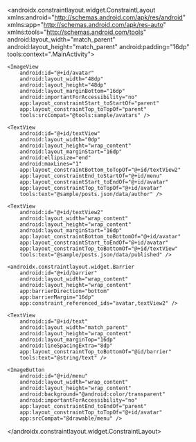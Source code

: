 <?xml version="1.0" encoding="utf-8"?>
<androidx.constraintlayout.widget.ConstraintLayout xmlns:android="http://schemas.android.com/apk/res/android"
    xmlns:app="http://schemas.android.com/apk/res-auto"
    xmlns:tools="http://schemas.android.com/tools"
    android:layout_width="match_parent"
    android:layout_height="match_parent"
    android:padding="16dp"
    tools:context=".MainActivity">


    <ImageView
        android:id="@+id/avatar"
        android:layout_width="48dp"
        android:layout_height="48dp"
        android:layout_marginBottom="16dp"
        android:importantForAccessibility="no"
        app:layout_constraintStart_toStartOf="parent"
        app:layout_constraintTop_toTopOf="parent"
        tools:srcCompat="@tools:sample/avatars" />

    <TextView
        android:id="@+id/textView"
        android:layout_width="0dp"
        android:layout_height="wrap_content"
        android:layout_marginStart="16dp"
        android:ellipsize="end"
        android:maxLines="1"
        app:layout_constraintBottom_toTopOf="@+id/textView2"
        app:layout_constraintEnd_toStartOf="@+id/menu"
        app:layout_constraintStart_toEndOf="@+id/avatar"
        app:layout_constraintTop_toTopOf="@+id/avatar"
        tools:text="@sample/posts.json/data/author" />

    <TextView
        android:id="@+id/textView2"
        android:layout_width="wrap_content"
        android:layout_height="wrap_content"
        android:layout_marginStart="16dp"
        app:layout_constraintBottom_toBottomOf="@+id/avatar"
        app:layout_constraintStart_toEndOf="@+id/avatar"
        app:layout_constraintTop_toBottomOf="@+id/textView"
        tools:text="@sample/posts.json/data/published" />

    <androidx.constraintlayout.widget.Barrier
        android:id="@+id/barrier"
        android:layout_width="wrap_content"
        android:layout_height="wrap_content"
        app:barrierDirection="bottom"
        app:barrierMargin="16dp"
        app:constraint_referenced_ids="avatar,textView2" />

    <TextView
        android:id="@+id/text"
        android:layout_width="match_parent"
        android:layout_height="wrap_content"
        android:layout_marginTop="16dp"
        android:lineSpacingExtra="8dp"
        app:layout_constraintTop_toBottomOf="@id/barrier"
        tools:text="@string/text" />

    <ImageButton
        android:id="@+id/menu"
        android:layout_width="wrap_content"
        android:layout_height="wrap_content"
        android:background="@android:color/transparent"
        android:importantForAccessibility="no"
        app:layout_constraintEnd_toEndOf="parent"
        app:layout_constraintTop_toTopOf="@+id/avatar"
        app:srcCompat="@drawable/menu" />
</androidx.constraintlayout.widget.ConstraintLayout>
